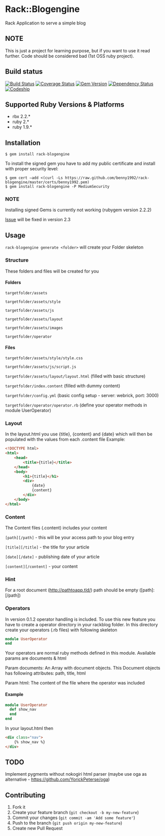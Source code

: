 # Rack::Blogengine

Rack Application to serve a simple blog

## NOTE

This is just a project for learning purpose, but if you want to use it read further.
Code should be considered bad (1st OSS ruby project).

## Build status

[![Build Status](https://travis-ci.org/Benny1992/rack-blogengine.png?branch=master)](https://travis-ci.org/Benny1992/rack-blogengine)
[![Coverage Status](https://coveralls.io/repos/Benny1992/rack-blogengine/badge.png?branch=master)](https://coveralls.io/r/Benny1992/rack-blogengine?branch=master)
[![Gem Version](https://badge.fury.io/rb/rack-blogengine.png)](http://badge.fury.io/rb/rack-blogengine)
[![Dependency Status](https://gemnasium.com/Benny1992/rack-blogengine.png)](https://gemnasium.com/Benny1992/rack-blogengine)
[![Codeship](https://www.codeship.io/projects/9d0a0f70-bc07-0131-eeee-0e1e5f0f6334/status)](https://www.codeship.io/projects/9d0a0f70-bc07-0131-eeee-0e1e5f0f6334/status)




## Supported Ruby Versions & Platforms

- rbx   2.2.*
- ruby  2.*
- ruby  1.9.*



## Installation

    $ gem install rack-blogengine

To install the signed gem you have to add my public certificate and install with proper security level:

    $ gem cert –add <(curl -Ls https://raw.github.com/benny1992/rack-blogengine/master/certs/benny1992.pem)
    $ gem install rack-blogengine -P MediumSecurity

### NOTE

Installing signed Gems is currently not working (rubygem version 2.2.2)

<a href="https://github.com/rubygems/rubygems/issues/859">Issue</a> will be fixed in version 2.3



## Usage

`rack-blogengine generate <folder>` will create your Folder skeleton

### Structure

These folders and files will be created for you

#### Folders
`targetfolder/assets`

`targetfolder/assets/style`

`targetfolder/assets/js`

`targetfolder/assets/layout`

`targetfolder/assets/images`

`targetfolder/operator`

#### Files
`targetfolder/assets/style/style.css`

`targetfolder/assets/js/script.js`

`targetfolder/assets/layout/layout.html` (filled with basic structure)

`targetfolder/index.content` (filled with dummy content)

`targetfolder/config.yml` (basic config setup - server: webrick, port: 3000)

`targetfolder/operator/operator.rb` (define your operator methods in module UserOperator)

### Layout

In the layout.html you use {title}, {content} and {date} which will then be populated with the values from each .content file
Example:
```html
<!DOCTYPE html>
<html>
	<head>
		<title>{title}</title>
	</head>
	<body>
		<h1>{title}</h1>
		<div>
			{date}
			{content}
		</div>
	</body>
</html>
```
### Content

The Content files (.content) includes your content

`[path][/path]` - this will be your access path to your blog entry

`[title][/title]` - the title for your article

`[date][/date]` - publishing date of your article

`[content][/content]` - your content

### Hint
For a root document (http://pathtoapp.tld/) path should be empty ([path]:[/path])

### Operators

In version 0.1.2 operator handling is included.
To use this new feature you have to create a operator directory in your rackblog folder.
In this directory create your operators (.rb files) with following skeleton

```ruby
module UserOperator
end
```

Your operators are normal ruby methods defined in this module.
Available params are documents & html

Param documents:
An Array with document objects.
This Document objects has following attributes: path, title, html

Param html:
The content of the file where the operator was included

#### Example

```ruby
module UserOperator
  def show_nav
  end
end
```

In your layout.html then

```html
<div class="nav">
	{% show_nav %}
</div>
```

## TODO

Implement pygments without nokogiri html parser (maybe use oga as alternative - <a href="https://github.com/YorickPeterse/oga">https://github.com/YorickPeterse/oga</a>)

## Contributing

1. Fork it
2. Create your feature branch (`git checkout -b my-new-feature`)
3. Commit your changes (`git commit -am 'Add some feature'`)
4. Push to the branch (`git push origin my-new-feature`)
5. Create new Pull Request









